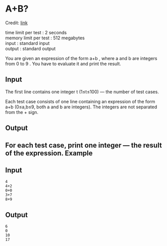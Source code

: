 A+B?
====
Credit: [link](https://codeforces.com/problemset/problem/1772/A)

time limit per test : 2 seconds\
memory limit per test : 512 megabytes\
input : standard input\
output : standard output

You are given an expression of the form a+b , where a and b are integers from 0 to 9 . You have to evaluate it and print the result.

Input
-----

The first line contains one integer t (1≤t≤100) — the number of test cases.

Each test case consists of one line containing an expression of the form a+b (0≤a,b≤9, both a and b are integers). The integers are not separated from the + sign.

Output
------
For each test case, print one integer — the result of the expression.
Example
------
Input
-----
    4
    4+2
    0+0
    3+7
    8+9

Output
------
    6
    0
    10
    17
